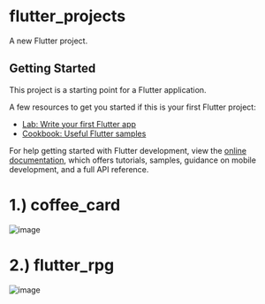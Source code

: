 # flutter_projects

A new Flutter project.

## Getting Started

This project is a starting point for a Flutter application.

A few resources to get you started if this is your first Flutter project:

- [Lab: Write your first Flutter app](https://docs.flutter.dev/get-started/codelab)
- [Cookbook: Useful Flutter samples](https://docs.flutter.dev/cookbook)

For help getting started with Flutter development, view the
[online documentation](https://docs.flutter.dev/), which offers tutorials,
samples, guidance on mobile development, and a full API reference.

# 1.) coffee_card
![image](https://github.com/user-attachments/assets/ad23d426-af3c-4049-9d2b-faf49b8ed8af)

# 2.) flutter_rpg
![image](https://github.com/user-attachments/assets/eaa40593-ab81-464a-b7f0-159f4817308f)


